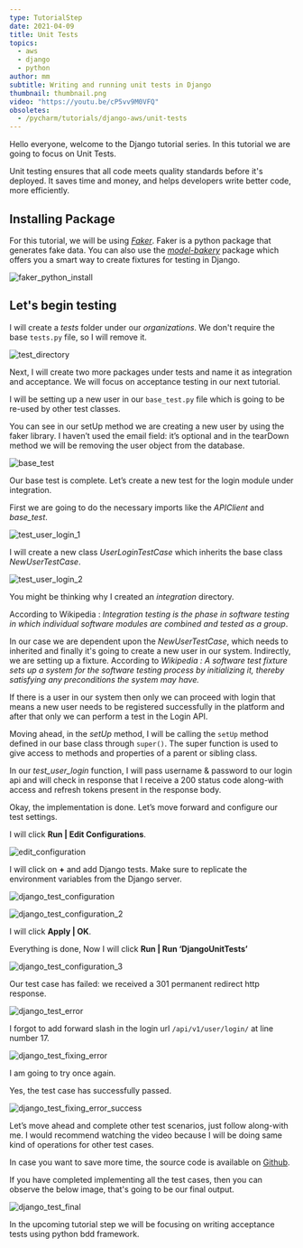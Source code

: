 ```yaml
---
type: TutorialStep
date: 2021-04-09
title: Unit Tests
topics:
  - aws
  - django
  - python
author: mm
subtitle: Writing and running unit tests in Django
thumbnail: thumbnail.png
video: "https://youtu.be/cP5vv9M0VFQ"
obsoletes:
  - /pycharm/tutorials/django-aws/unit-tests
---
```


Hello everyone, welcome to the Django tutorial series. In this tutorial we are going to focus on Unit Tests.

Unit testing ensures that all code meets quality standards before it's deployed. It saves time and money, and helps developers write better code, more efficiently.

## Installing Package

For this tutorial, we will be using _[Faker](https://pypi.org/project/Faker/)_. Faker is a python package that generates fake data. You can also use the _[model-bakery](https://pypi.org/project/model-bakery/)_ package which offers you a smart way to create fixtures for testing in Django.

![faker_python_install](steps/step1.png)

## Let's begin testing

I will create a _tests_ folder under our _organizations_. We don't require the base `tests.py` file, so I will remove it.

![test_directory](steps/step2.png)

Next, I will create two more packages under tests and name it as integration and acceptance. We will focus on acceptance testing in our next tutorial.

I will be setting up a new user in our `base_test.py` file which is going to be re-used by other test classes.

You can see in our setUp method we are creating a new user by using the faker library. I haven’t used the email field: it’s optional and in the tearDown method we will be removing the user object from the database.

![base_test](steps/step3.png)

Our base test is complete. Let’s create a new test for the login module under integration.

First we are going to do the necessary imports like the _APIClient_ and _base_test_.

![test_user_login_1](steps/step4.png)

I will create a new class _UserLoginTestCase_ which inherits the base class _NewUserTestCase_.

![test_user_login_2](steps/step5.png)

You might be thinking why I created an _integration_ directory.

According to Wikipedia : <em>Integration testing is the phase in software testing in which individual software modules are combined and tested as a group</em>.

In our case we are dependent upon the _NewUserTestCase_, which needs to inherited and finally it's going to create a new user in our system. Indirectly, we are setting up a fixture. According to <em>Wikipedia : A software test fixture sets up a system for the software testing process by initializing it, thereby satisfying any preconditions the system may have.</em>

If there is a user in our system then only we can proceed with login that means a new user needs to be registered successfully in the platform and after that only we can perform a test in the Login API.

Moving ahead, in the _setUp_ method, I will be calling the `setUp` method defined in our base class through `super()`. The super function is used to give access to methods and properties of a parent or sibling class.

In our _test_user_login_ function, I will pass username & password to our login api and will check in response that I receive a 200 status code along-with access and refresh tokens present in the response body.

Okay, the implementation is done. Let’s move forward and configure our test settings.

I will click **Run | Edit Configurations**.

![edit_configuration](steps/step6.png)

I will click on **+** and add Django tests. Make sure to replicate the environment variables from the Django server.

![django_test_configuration](steps/step7.png)

![django_test_configuration_2](steps/step8.png)

I will click **Apply | OK**.

Everything is done, Now I will click **Run | Run ‘DjangoUnitTests’**

![django_test_configuration_3](steps/step9.png)

Our test case has failed: we received a 301 permanent redirect http response.

![django_test_error](steps/step10.png)

I forgot to add forward slash in the login url `/api/v1/user/login/` at line number 17.

![django_test_fixing_error](steps/step11.png)

I am going to try once again.

Yes, the test case has successfully passed.

![django_test_fixing_error_success](steps/step12.png)

Let’s move ahead and complete other test scenarios, just follow along-with me. I would recommend watching the video because I will be doing same kind of operations for other test cases.

In case you want to save more time, the source code is available on [Github](https://github.com/mukulmantosh/SampleDemo).

If you have completed implementing all the test cases, then you can observe the below image, that's going to be our final output.

![django_test_final](steps/step13.png)

In the upcoming tutorial step we will be focusing on writing acceptance tests using python bdd framework.
